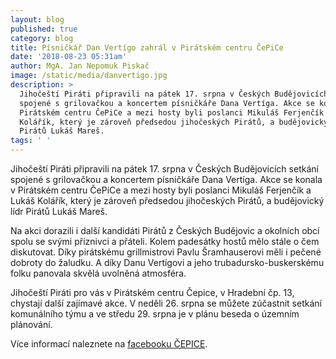 ```yaml
---
layout: blog
published: true
category: blog
title: Písničkář Dan Vertígo zahrál v Pirátském centru ČePiCe
date: '2018-08-23 05:31am'
author: MgA. Jan Nepomuk Piskač
image: /static/media/danvertigo.jpg
description: >
  Jihočeští Piráti připravili na pátek 17. srpna v Českých Budějovicích setkání
  spojené s grilovačkou a koncertem písničkáře Dana Vertíga. Akce se konala v
  Pirátském centru ČePiCe a mezi hosty byli poslanci Mikuláš Ferjenčík a Lukáš
  Kolářík, který je zároveň předsedou jihočeských Pirátů, a budějovický lídr
  Pirátů Lukáš Mareš.
tags: ' '
---
```

Jihočeští Piráti připravili na pátek 17. srpna v Českých Budějovicích setkání spojené s grilovačkou a koncertem písničkáře Dana Vertíga. Akce se konala v Pirátském centru ČePiCe a mezi hosty byli poslanci Mikuláš Ferjenčík a Lukáš Kolářík, který je zároveň předsedou jihočeských Pirátů, a budějovický lídr Pirátů Lukáš Mareš.

Na akci dorazili i další kandidáti Pirátů z Českých Budějovic a okolních obcí spolu se svými příznivci a přáteli. Kolem padesátky hostů mělo stále o čem diskutovat. Díky pirátskému grillmistrovi Pavlu Šramhauserovi měli i pečené dobroty do žaludku. A díky Danu Vertígovi a jeho trubadursko-buskerskému folku panovala skvělá uvolněná atmosféra.

Jihočeští Piráti pro vás v Pirátském centru Čepice, v Hradební čp. 13, chystají další zajímavé akce. V neděli 26. srpna se můžete zúčastnit setkání komunálního týmu a ve středu 29. srpna je v plánu beseda o územním plánování.

Více informací naleznete na [facebooku ČEPICE](https://www.facebook.com/cepiceCB/).
